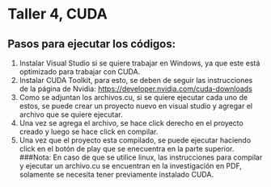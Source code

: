 # Taller 4, CUDA
## Pasos para ejecutar los códigos:
1) Instalar Visual Studio si se quiere trabajar en Windows, ya que este está optimizado para trabajar con CUDA.
2) Instalar CUDA Toolkit, para esto, se deben de seguir las instrucciones de la página de Nvidia: https://developer.nvidia.com/cuda-downloads
3) Como se adjuntan los archivos.cu, si se quiere ejecutar cada uno de estos, se puede crear un proyecto nuevo en visual studio y agregar el archivo que se quiere ejecutar.
4) Una vez se agrega el archivo, se hace click derecho en el proyecto creado y luego se hace click en compilar.
5) Una vez que el proyecto esta compilado, se puede ejecutar haciendo click en el botón de play que se enecuentra en la parte superior.
###Nota: En caso de que se utilice linux, las instrucciones para compilar y ejecutar un archivo.cu se encuentran en la investigación en PDF, solamente se necesita tener previamente instalado CUDA.
